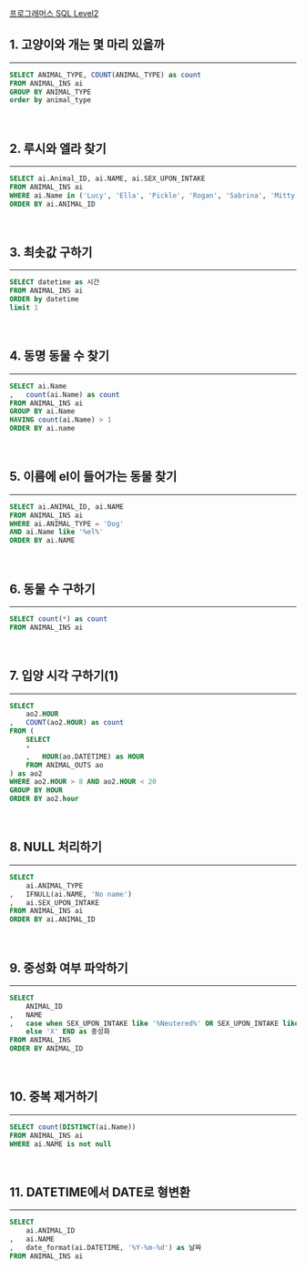 
[프로그래머스 SQL Level2](https://school.programmers.co.kr/learn/challenges)

## 1. 고양이와 개는 몇 마리 있을까
---
```sql
SELECT ANIMAL_TYPE, COUNT(ANIMAL_TYPE) as count
FROM ANIMAL_INS ai
GROUP BY ANIMAL_TYPE
order by animal_type
```
<br>

## 2. 루시와 엘라 찾기
---
```sql
SELECT ai.Animal_ID, ai.NAME, ai.SEX_UPON_INTAKE
FROM ANIMAL_INS ai
WHERE ai.Name in ('Lucy', 'Ella', 'Pickle', 'Rogan', 'Sabrina', 'Mitty')
ORDER BY ai.ANIMAL_ID
```
<br>

## 3. 최솟값 구하기
---
```sql
SELECT datetime as 시간
FROM ANIMAL_INS ai
ORDER by datetime
limit 1
```
<br>

## 4. 동명 동물 수 찾기
---
```sql
SELECT ai.Name
,   count(ai.Name) as count
FROM ANIMAL_INS ai
GROUP BY ai.Name
HAVING count(ai.Name) > 1
ORDER BY ai.name
```
<br>

## 5. 이름에 el이 들어가는 동물 찾기
---
```sql
SELECT ai.ANIMAL_ID, ai.NAME
FROM ANIMAL_INS ai
WHERE ai.ANIMAL_TYPE = 'Dog'
AND ai.Name like '%el%'
ORDER BY ai.NAME
```
<br>

## 6. 동물 수 구하기
---
```sql
SELECT count(*) as count
FROM ANIMAL_INS ai
```
<br>

## 7. 입양 시각 구하기(1)
---
```sql
SELECT
    ao2.HOUR
,   COUNT(ao2.HOUR) as count
FROM (
    SELECT
    *
    ,   HOUR(ao.DATETIME) as HOUR
    FROM ANIMAL_OUTS ao
) as ao2
WHERE ao2.HOUR > 8 AND ao2.HOUR < 20
GROUP BY HOUR
ORDER BY ao2.hour
```
<br>


## 8. NULL 처리하기
---
```sql
SELECT
    ai.ANIMAL_TYPE
,   IFNULL(ai.NAME, 'No name')
,   ai.SEX_UPON_INTAKE
FROM ANIMAL_INS ai
ORDER BY ai.ANIMAL_ID
```
<br>

## 9. 중성화 여부 파악하기
---
```sql
SELECT 
    ANIMAL_ID
,   NAME
,   case when SEX_UPON_INTAKE like '%Neutered%' OR SEX_UPON_INTAKE like '%Spayed%' THEN 'O'
    else 'X' END as 중성화
FROM ANIMAL_INS 
ORDER BY ANIMAL_ID
```
<br>


## 10. 중복 제거하기
---
```sql
SELECT count(DISTINCT(ai.Name))
FROM ANIMAL_INS ai
WHERE ai.NAME is not null
```
<br>


## 11. DATETIME에서 DATE로 형변환
---
```sql
SELECT 
    ai.ANIMAL_ID
,   ai.NAME
,   date_format(ai.DATETIME, '%Y-%m-%d') as 날짜
FROM ANIMAL_INS ai
```
<br>

